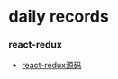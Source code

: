 # daily records


### react-redux
- [react-redux源码](https://github.com/LiuYashion/blog/issues/18)


